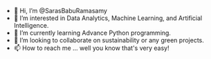- 👋 Hi, I’m @SarasBabuRamasamy
- 👀 I’m interested in Data Analytics, Machine Learning, and Artificial Intelligence.
- 🌱 I’m currently learning Advance Python programming.
- 💞️ I’m looking to collaborate on sustainability or any green projects.
- 📫 How to reach me ... well you know that's very easy!

<!---
SarasBabuRamasamy/SarasBabuRamasamy is a ✨ special ✨ repository because its `README.md` (this file) appears on your GitHub profile.
You can click the Preview link to take a look at your changes.
--->
